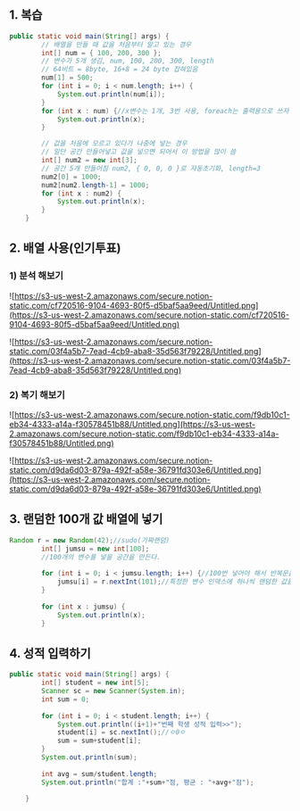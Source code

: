 ## 1. 복습

```java
public static void main(String[] args) {
		// 배열을 만들 때 값을 처음부터 알고 있는 경우
		int[] num = { 100, 200, 300 };
		// 변수가 5개 생김, num, 100, 200, 300, length
		// 64비트 = 8byte, 16+8 = 24 byte 잡혀있음
		num[1] = 500;
		for (int i = 0; i < num.length; i++) {
			System.out.println(num[i]);
		}
		for (int x : num) {//x변수는 1개, 3번 사용, foreach는 출력용으로 쓰자
			System.out.println(x);
		}

		// 값을 처음에 모르고 있다가 나중에 넣는 경우
		// 일단 공간 만들어넣고 값을 넣으면 되어서 이 방법을 많이 씀
		int[] num2 = new int[3];
		// 공간 5개 만들어짐 num2, { 0, 0, 0 }로 자동초기화, length=3
		num2[0] = 1000;
		num2[num2.length-1] = 1000;
		for (int x : num2) {
			System.out.println(x);
		}
	}
```

## 2. 배열 사용(인기투표)

### 1) 분석 해보기

![https://s3-us-west-2.amazonaws.com/secure.notion-static.com/cf720516-9104-4693-80f5-d5baf5aa9eed/Untitled.png](https://s3-us-west-2.amazonaws.com/secure.notion-static.com/cf720516-9104-4693-80f5-d5baf5aa9eed/Untitled.png)

![https://s3-us-west-2.amazonaws.com/secure.notion-static.com/03f4a5b7-7ead-4cb9-aba8-35d563f79228/Untitled.png](https://s3-us-west-2.amazonaws.com/secure.notion-static.com/03f4a5b7-7ead-4cb9-aba8-35d563f79228/Untitled.png)

### 2) 복기 해보기

![https://s3-us-west-2.amazonaws.com/secure.notion-static.com/f9db10c1-eb34-4333-a14a-f30578451b88/Untitled.png](https://s3-us-west-2.amazonaws.com/secure.notion-static.com/f9db10c1-eb34-4333-a14a-f30578451b88/Untitled.png)

![https://s3-us-west-2.amazonaws.com/secure.notion-static.com/d9da6d03-879a-492f-a58e-36791fd303e6/Untitled.png](https://s3-us-west-2.amazonaws.com/secure.notion-static.com/d9da6d03-879a-492f-a58e-36791fd303e6/Untitled.png)

## 3. 랜덤한 100개 값 배열에 넣기

```java
Random r = new Random(42);//sudo(가짜랜덤)
		int[] jumsu = new int[100];
		//100개의 변수를 넣을 공간을 만든다.
		
		for (int i = 0; i < jumsu.length; i++) {//100번 넣어야 해서 반복문을 돌린다(유한) 
			jumsu[i] = r.nextInt(101);//특정한 변수 인덱스에 하나씩 랜덤한 값을 대입한다. (0~100 안으로)
		}
		
		for (int x : jumsu) {
			System.out.println(x);
		}
```

## 4. 성적 입력하기

```java
public static void main(String[] args) {
		int[] student = new int[5];
		Scanner sc = new Scanner(System.in);
		int sum = 0;
		
		for (int i = 0; i < student.length; i++) {
			System.out.println((i+1)+"번째 학생 성적 입력>>");
			student[i] = sc.nextInt();//ㅇ0ㅇ
			sum = sum+student[i];
		}
		System.out.println(sum);
		
		int avg = sum/student.length;
		System.out.println("합계 :"+sum+"점, 평균 : "+avg+"점");

	}
```
